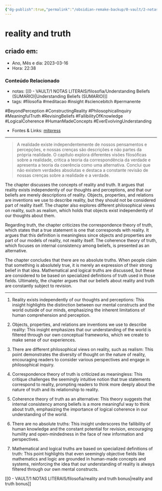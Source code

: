 ```yaml
---
{"dg-publish":true,"permalink":"/obsidian-remake-backup/0-vault/2-notas-permanentes/reality-and-truth/","title":"reality and truth","tags":["filosofia","meditacao","insight","sciencebitch","permanente","BeyondPerception","ConstructingReality","PhilosophicalInquiry","MeaningfulTruth","RevisingBeliefs","FallibilityOfKnowledge","LogicalCoherence","HumanMadeConcepts","EverEvolvingUnderstanding"],"dgHomeLink":true,"dgShowLocalGraph":true,"dgShowFileTree":true,"dgEnableSearch":true,"noteIcon":""}
---
```



# reality and truth

## criado em: 

- Ano, Mês e dia: 2023-03-16
- Hora: 22:38

### Conteúdo Relacionado

- notas: [[0 - VAULT/1 NOTAS LITERAIS/filosofia/Understanding Beliefs (SUMARIO)\|Understanding Beliefs (SUMARIO)]]
- tags: #filosofia #meditacao #insight #sciencebitch #permanente

#BeyondPerception #ConstructingReality #PhilosophicalInquiry #MeaningfulTruth #RevisingBeliefs #FallibilityOfKnowledge #LogicalCoherence #HumanMadeConcepts #EverEvolvingUnderstanding

- Fontes & Links: [mitpress](https://mitpress.mit.edu/9780262526432/understanding-beliefs/)
---

> A realidade existe independentemente de nossos pensamentos e percepções, e nossas crenças são descrições e não partes da própria realidade. O capítulo explora diferentes visões filosóficas sobre a realidade, critica a teoria da correspondência da verdade e apresenta a teoria da coerência como uma alternativa. Conclui que não existem verdades absolutas e destaca a constante revisão de nossas crenças sobre a realidade e a verdade.

The chapter discusses the concepts of reality and truth. It argues that reality exists independently of our thoughts and perceptions, and that our beliefs are merely descriptions of reality. Objects, properties, and relations are inventions we use to describe reality, but they should not be considered part of reality itself. The chapter also explores different philosophical views on reality, such as realism, which holds that objects exist independently of our thoughts about them.

Regarding truth, the chapter criticizes the correspondence theory of truth, which states that a true statement is one that corresponds with reality. It argues that this definition is meaningless since objects and properties are part of our models of reality, not reality itself. The coherence theory of truth, which focuses on internal consistency among beliefs, is presented as an alternative.

The chapter concludes that there are no absolute truths. When people claim that something is absolutely true, it is merely an expression of their strong belief in that idea. Mathematical and logical truths are discussed, but these are considered to be based on specialized definitions of truth used in those fields. Ultimately, the chapter argues that our beliefs about reality and truth are constantly subject to revision.

---

1. Reality exists independently of our thoughts and perceptions: This insight highlights the distinction between our mental constructs and the world outside of our minds, emphasizing the inherent limitations of human comprehension and perception.

2. Objects, properties, and relations are inventions we use to describe reality: This insight emphasizes that our understanding of the world is filtered through our own conceptual frameworks, which we create to make sense of our experiences.

3. There are different philosophical views on reality, such as realism: This point demonstrates the diversity of thought on the nature of reality, encouraging readers to consider various perspectives and engage in philosophical inquiry.

4. Correspondence theory of truth is criticized as meaningless: This critique challenges the seemingly intuitive notion that true statements correspond to reality, prompting readers to think more deeply about the nature of truth and its relationship to reality.

5. Coherence theory of truth as an alternative: This theory suggests that internal consistency among beliefs is a more meaningful way to think about truth, emphasizing the importance of logical coherence in our understanding of the world.

6. There are no absolute truths: This insight underscores the fallibility of human knowledge and the constant potential for revision, encouraging humility and open-mindedness in the face of new information and perspectives.

7. Mathematical and logical truths are based on specialized definitions of truth: This point highlights that even seemingly objective fields like mathematics and logic are grounded in human-made concepts and systems, reinforcing the idea that our understanding of reality is always filtered through our own mental constructs.

[[0 - VAULT/1 NOTAS LITERAIS/filosofia/reality and truth bonus\|reality and truth bonus]]
